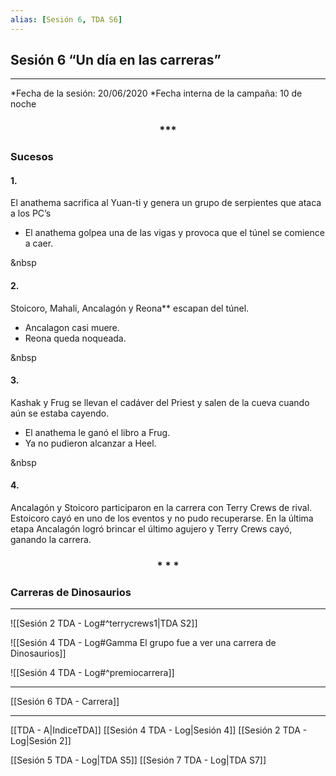 ```yaml
---
alias: [Sesión 6, TDA S6]
---
```


## Sesión 6 “Un día en las carreras”

---
  
*Fecha de la sesión: 20/06/2020
*Fecha interna de la campaña: 10 de noche

<div align='center'>
<h3> *** </h3>
</div>

### Sucesos

#### 1.
El anathema sacrifica al Yuan-ti y genera un grupo de serpientes que ataca a los PC’s
-   El anathema golpea una de las vigas y provoca que el túnel se comience a caer.

&nbsp

#### 2.
Stoicoro, Mahali, Ancalagón y Reona** escapan del túnel.
-   Ancalagon casi muere.     
-   Reona queda noqueada.

&nbsp

#### 3.
Kashak y Frug se llevan el cadáver del Priest y salen de la cueva cuando aún se estaba cayendo.
-   El anathema le ganó el libro a Frug.
-   Ya no pudieron alcanzar a Heel.

&nbsp

#### 4.

Ancalagón y Stoicoro participaron en la carrera con Terry Crews de rival. Estoicoro cayó en uno de los eventos y no pudo recuperarse. En la última etapa Ancalagón logró brincar el último agujero y Terry Crews cayó, ganando la carrera.


<div align='center'>
<h3> * * * </h3>
</div>


### Carreras de Dinosaurios

---

![[Sesión 2 TDA - Log#^terrycrews1|TDA S2]]

![[Sesión 4 TDA - Log#Gamma El grupo fue a ver una carrera de Dinosaurios]]

![[Sesión 4 TDA - Log#^premiocarrera]]

---

[[Sesión 6 TDA - Carrera]]

---
[[TDA - A|IndiceTDA]]
[[Sesión 4 TDA - Log|Sesión 4]]
[[Sesión 2 TDA - Log|Sesión 2]]


[[Sesión 5 TDA - Log|TDA S5]]
[[Sesión 7 TDA - Log|TDA S7]]